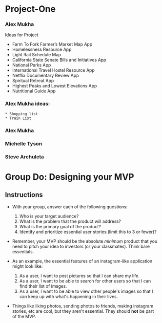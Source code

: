 # Project-One

### Alex Mukha
Ideas for Project

*	Farm To Fork Farmer’s Market Map App
*	Homelessness Resource App
*	Light Rail Schedule Map
*	California State Senate Bills and Initiatives App
*	National Parks App
*	International Travel Hostel Resource App
*	Netflix Documentary Review App
*	Spiritual Retreat App
*	Highest Peaks and Lowest Elevations App
*	Nutritional Guide App
### Alex Mukha ideas:
    * Shopping list
    * Train List
### Alex Mukha
### Michelle Tyson


### Steve Archuleta
# Group Do: Designing your MVP

## Instructions
* With your group, answer each of the following questions:
  1. Who is your target audience?
  2. What is the problem that the product will address?
  3. What is the primary goal of the product?
  4. Identify and prioritize essential user stories (limit this to 3 or fewer)?

* Remember, your MVP should be the absolute *minimum* product that you need to pitch your idea to investors (or your classmates). Think bare essentials.

* As an example, the essential features of an instagram-like application might look like:

  1. As a user, I want to post pictures so that I can share my life.
  2. As a user, I want to be able to search for other users so that I can find their list of images.
  3. As a user, I want to be able to view other people's images so that I can keep up with what's happening in their lives. 

* Things like liking photos, sending photos to friends, making instagram stories, etc are cool, but they aren't essential. They should **not** be part of the MVP.
